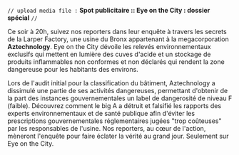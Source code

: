 `// upload media file :` **Spot publicitaire :: Eye on the City : dossier spécial** `//`

Ce soir à 20h, suivez nos reporters dans leur enquête à travers les secrets de la Larper Factory, une usine du Bronx appartenant à la megacorporation **Aztechnology**. Eye on the City dévoile les relevés environnementaux exclusifs qui mettent en lumière des cuves d'acide et un stockage de produits inflammables non conformes et non déclarés qui rendent la zone dangereuse pour les habitants des environs. 

Lors de l'audit initial pour la classification du bâtiment, Aztechnology a dissimulé une partie de ses activités dangereuses, permettant d'obtenir de la part des instances gouvernementales un label de dangerosité de niveau F (faible). Découvrez comment le big A a détruit et falsifié les rapports des experts environnementaux et de santé publique afin d'éviter les prescriptions gouvernementales réglementaires jugées "trop coûteuses" par les responsables de l'usine. Nos reporters, au cœur de l'action, mèneront l'enquête pour faire éclater la vérité au grand jour. Seulement sur Eye on the City.
